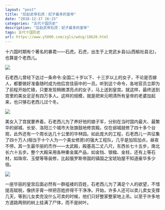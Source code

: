```yaml
---
layout: "post"
title: "后赵武帝石虎：妃子最多的皇帝"
date: "2018-12-17 16:15"
categories: "五代十国历史"
description: "后赵武帝石虎：妃子最多的皇帝"
tags: 五代十国历史
url: https://www.y5000.com/zgls/wdsg/18620.html
---
```






十六国时期有个著名的暴君——石虎。石虎，出生于上党武乡县(山西榆社县北)，也算是个老西儿。

![](https://img.y5000.com/uploads/allimg/170405/150021J40-0.jpg)

石老西儿曾经下达过一条命令:全国二十岁以下、十三岁以上的女子，不论是否嫁人，都要做好准备随时成为他后宫佳丽中的一员。听到这个命令，各地官员立即为了前程开始忙碌，只要发现稍微漂亮点的女子，马上送到皇宫。就这样，最终送到宫里的美女足足有四万多人。这样的规模，就是把宋元明清所有皇帝的老婆加起来，也只够石老西儿过个冬。

![](https://img.y5000.com/uploads/allimg/170405/1500211923-1.jpg)

美女入了宫就要养着。石老西儿为了养好他的娘子军，分别在当时国内最大、最繁华的邺城、长安、洛阳三个城市大张旗鼓地修宫殿。仅在邺城就修了四十多个台观，此外还有一个周长达几十公里的华林园。如此庞大的工程，石老西儿一共征集了四十万人(相当于十个人为一个美女修房)的强大工程队，几乎是加班加点，昼夜不停。其一生最华丽的杰作——太武殿，殿基高二丈八尺，东西长七十五步，南北长六十五步。整个大殿采用各种重金属产品，如金铛、银楹、金柱，还有上等石材，如珠帘、玉壁等等装修，比起俄罗斯帝国的镇国之宝琥珀屋不知道豪华多少倍。

![](https://img.y5000.com/uploads/allimg/170405/1500214645-2.jpg)

一座华丽的皇宫后面必然有一群褴褛的百姓，石老西儿为了满足个人的欲望，不惜提高赋税，像挤牙膏一样把百姓挤得干干净净。开始，许多人还可以卖儿卖女支撑几天，等到儿女卖完没什么可卖的时候，他们只好整家整家地上吊。以至于许多地方道路两侧的树上挂满了尸体，而不是树叶。
